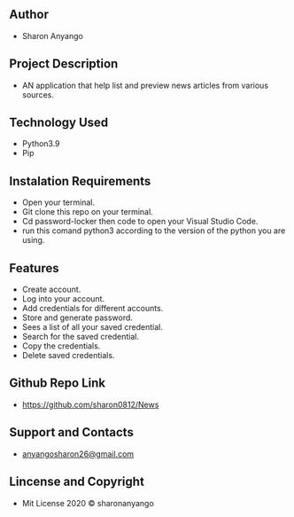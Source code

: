 ## Author
* Sharon Anyango

## Project Description
*  AN application that  help  list and preview news articles from various sources.   
## Technology Used
* Python3.9
* Pip  

## Instalation Requirements
* Open your terminal.
* Git clone this repo on your terminal.
* Cd password-locker then code to open your Visual Studio Code.
* run this comand python3 according to the version of the python you are using.

## Features
* Create account.
* Log into your account.
* Add credentials for different accounts.
* Store and generate password.
* Sees a list of all your saved credential.
* Search for the saved credential.
* Copy the credentials.
* Delete saved credentials.

## Github Repo Link
* https://github.com/sharon0812/News

## Support and Contacts
* anyangosharon26@gmail.com

## Lincense and Copyright
* Mit License 2020 © sharonanyango
